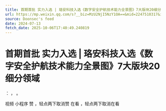 ```yaml
---
title: 首期首批 实力入选 | 珞安科技入选《数字安全护航技术能力全景图》7大版块20细分领域
url: https://mp.weixin.qq.com/s?__biz=MzU2NjI5NzY1OA==&mid=2247510317&idx=1&sn=113287da0260b393e211762a6865216e
source: Doonsec's feed
date: 2024-07-13
fetch_date: 2025-10-06T17:40:49.240819
---
```


# 首期首批 实力入选 | 珞安科技入选《数字安全护航技术能力全景图》7大版块20细分领域

：
，
。

视频
小程序
赞
，轻点两下取消赞
在看
，轻点两下取消在看